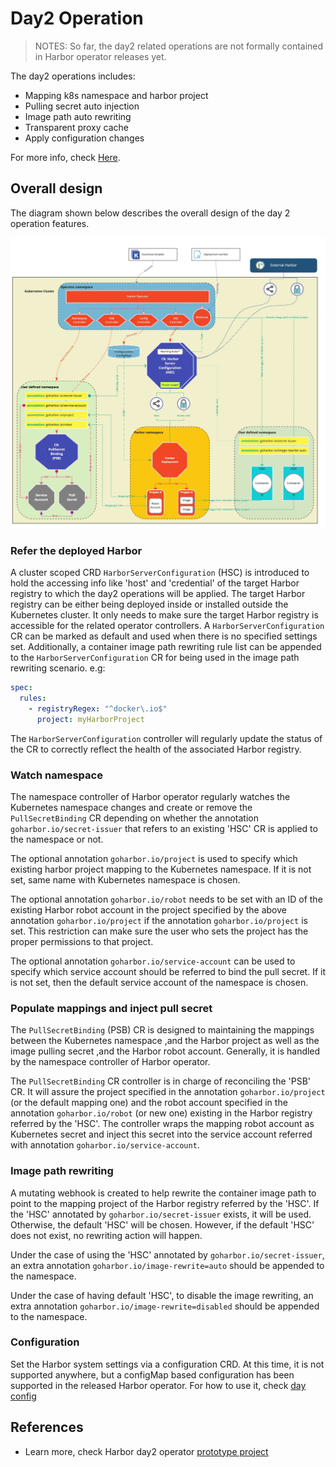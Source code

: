 # Day2 Operation

>NOTES: So far, the day2 related operations are not formally contained in Harbor operator releases yet.
 
The day2 operations includes:

* Mapping k8s namespace and harbor project
* Pulling secret auto injection
* Image path auto rewriting
* Transparent proxy cache
* Apply configuration changes


For more info, check [Here](https://github.com/szlabs/harbor-automation-4k8s#harbor-automation-4k8s).

## Overall design

The diagram shown below describes the overall design of the day 2 operation features.

![day2 operation arch design](../images/arch/day2-operator-design.jpg)

### Refer the deployed Harbor

A cluster scoped CRD `HarborServerConfiguration` (HSC) is introduced to hold the accessing info like 'host' and 
'credential' of the target Harbor registry to which the day2 operations will be applied. The target Harbor registry 
can be either being deployed inside or installed outside the Kubernetes cluster. It only needs to make sure the target 
Harbor registry is accessible for the related operator controllers. A `HarborServerConfiguration` CR can be marked as 
default and used when there is no specified settings set. Additionally, a container image path rewriting rule list can 
be appended to the `HarborServerConfiguration` CR for being used in the image path rewriting scenario. e.g:

```yaml
spec:
  rules:
    - registryRegex: "^docker\.io$"
      project: myHarborProject
```

The `HarborServerConfiguration` controller will regularly update the status of the CR to correctly reflect the health 
of the associated Harbor registry.

### Watch namespace

The namespace controller of Harbor operator regularly watches the Kubernetes namespace changes and create or remove 
the `PullSecretBinding` CR depending on whether the annotation `goharbor.io/secret-issuer` that refers to an existing 
'HSC' CR is applied to the namespace or not.

The optional annotation `goharbor.io/project` is used to specify which existing harbor project mapping to the Kubernetes namespace.
If it is not set, same name with Kubernetes namespace is chosen.

The optional annotation `goharbor.io/robot` needs to be set with an ID of the existing Harbor robot account in the 
project specified by the above annotation `goharbor.io/project` if the annotation `goharbor.io/project` is set. 
This restriction can make sure the user who sets the project has the proper permissions to that project.

The optional annotation `goharbor.io/service-account` can be used to specify which service account should be referred to 
bind the pull secret. If it is not set, then the default service account of the namespace is chosen.

### Populate mappings and inject pull secret

The `PullSecretBinding` (PSB) CR is designed to maintaining the mappings between the Kubernetes namespace ,and the Harbor project 
as well as the image pulling secret ,and the Harbor robot account. Generally, it is handled by the namespace controller 
of Harbor operator.

The `PullSecretBinding` CR controller is in charge of reconciling the 'PSB' CR. It will assure the project specified in 
the annotation `goharbor.io/project` (or the default mapping one) and the robot account specified in the annotation
`goharbor.io/robot` (or new one) existing in the Harbor registry referred by the 'HSC'. The controller wraps the mapping 
robot account as Kubernetes secret and inject this secret into the service account referred with annotation `goharbor.io/service-account`.

### Image path rewriting

A mutating webhook is created to help rewrite the container image path to point to the mapping project of the Harbor 
registry referred by the 'HSC'. If the 'HSC' annotated by `goharbor.io/secret-issuer` exists, it will be used. Otherwise, 
the default 'HSC' will be chosen. However, if the default 'HSC' does not exist, no rewriting action will happen. 

Under the case of using the 'HSC' annotated by `goharbor.io/secret-issuer`, an extra annotation `goharbor.io/image-rewrite=auto` 
should be appended to the namespace.

Under the case of having default 'HSC', to disable the image rewriting, an extra annotation `goharbor.io/image-rewrite=disabled`
should be appended to the namespace.

### Configuration

Set the Harbor system settings via a configuration CRD. At this time, it is not supported anywhere, but a configMap based 
configuration has been supported in the released Harbor operator. For how to use it, check [day config](../configurations/day2-config.md)


## References

- Learn more, check Harbor day2 operator [prototype project](https://github.com/szlabs/harbor-automation-4k8s)